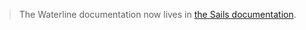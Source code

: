 > The Waterline documentation now lives in [the Sails documentation](http://sailsjs.com/docs/concepts/models-and-orm/).
